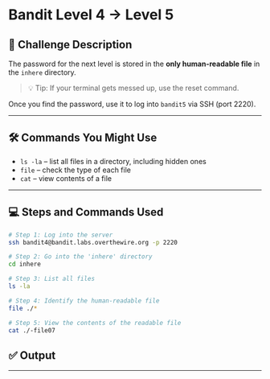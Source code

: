 # Bandit Level 4 → Level 5

## 🧩 Challenge Description

The password for the next level is stored in the **only human-readable file** in the `inhere` directory.

> 💡 Tip: If your terminal gets messed up, use the reset command.
> 

Once you find the password, use it to log into `bandit5` via SSH (port 2220).

---

## 🛠 Commands You Might Use

- `ls -la` – list all files in a directory, including hidden ones
- `file` – check the type of each file
- `cat` – view contents of a file

---

## 💻 Steps and Commands Used

```bash
# Step 1: Log into the server
ssh bandit4@bandit.labs.overthewire.org -p 2220

# Step 2: Go into the 'inhere' directory
cd inhere

# Step 3: List all files
ls -la

# Step 4: Identify the human-readable file
file ./*

# Step 5: View the contents of the readable file
cat ./-file07

```

## ✅ Output

---